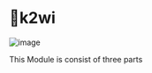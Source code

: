 # 🥝k2wi

![image](https://github.com/user-attachments/assets/b873b857-4226-4994-a42d-e46aa46fd57f)

This Module is consist of three parts

